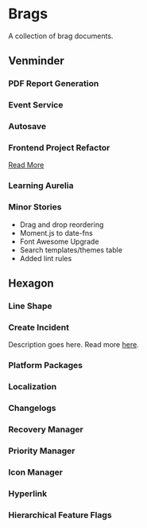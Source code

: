 # Brags
A collection of brag documents.

## Venminder

### PDF Report Generation

### Event Service

### Autosave

### Frontend Project Refactor
[Read More](venminder/frontend-project-refactor.md)

### Learning Aurelia

### Minor Stories
- Drag and drop reordering
- Moment.js to date-fns
- Font Awesome Upgrade
- Search templates/themes table
- Added lint rules

## Hexagon
### Line Shape

### Create Incident
Description goes here.
Read more [here](hexagon/create-incident.md).

### Platform Packages

### Localization

### Changelogs

### Recovery Manager

### Priority Manager

### Icon Manager

### Hyperlink

### Hierarchical Feature Flags
